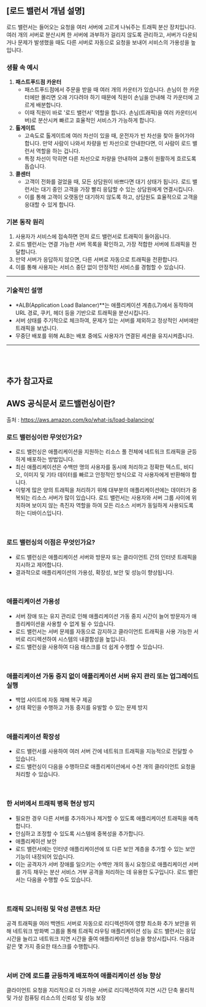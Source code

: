 
## [로드 밸런서 개념 설명]

로드 밸런서는 들어오는 요청을 여러 서버에 고르게 나눠주는 트래픽 분산 장치입니다. 여러 개의 서버로 분산시켜 한 서버에 과부하가 걸리지 않도록 관리하고, 서버가 다운되거나 문제가 발생했을 때도 다른 서버로 자동으로 요청을 보내어 서비스의 가용성을 높입니다.

### **생활 속 예시**

1. **패스트푸드점 카운터**
    - 패스트푸드점에서 주문을 받을 때 여러 개의 카운터가 있습니다. 손님이 한 카운터에만 몰리면 오래 기다려야 하기 때문에 직원이 손님을 안내해 각 카운터에 고르게 배분합니다.
    - 이때 직원이 바로 '로드 밸런서' 역할을 합니다. 손님(트래픽)을 여러 카운터(서버)로 분산시켜 빠르고 효율적인 서비스가 가능하게 합니다.
2. **톨게이트**
    - 고속도로 톨게이트에 여러 차선이 있을 때, 운전자가 빈 차선을 찾아 들어가야 합니다. 만약 사람이 나와서 차량을 빈 차선으로 안내한다면, 이 사람이 로드 밸런서 역할을 하는 겁니다.
    - 특정 차선이 막히면 다른 차선으로 차량을 안내하여 교통이 원활하게 흐르도록 돕습니다.
3. **콜센터**
    - 고객이 전화를 걸었을 때, 모든 상담원이 바쁘다면 대기 상태가 됩니다. 로드 밸런서는 대기 중인 고객을 가장 빨리 응답할 수 있는 상담원에게 연결시킵니다.
    - 이를 통해 고객이 오랫동안 대기하지 않도록 하고, 상담원도 효율적으로 고객을 응대할 수 있게 합니다.

### **기본 동작 원리**

1. 사용자가 서비스에 접속하면 먼저 로드 밸런서로 트래픽이 들어옵니다.
2. 로드 밸런서는 연결 가능한 서버 목록을 확인하고, 가장 적합한 서버에 트래픽을 전달합니다.
3. 만약 서버가 응답하지 않으면, 다른 서버로 자동으로 트래픽을 전환합니다.
4. 이를 통해 사용자는 서비스 중단 없이 안정적인 서비스를 경험할 수 있습니다.

---

### **기술적인 설명**

- *ALB(Application Load Balancer)**는 애플리케이션 계층(L7)에서 동작하여 URL 경로, 쿠키, 헤더 등을 기반으로 트래픽을 분산시킵니다.
- 서버 상태를 주기적으로 체크하여, 문제가 있는 서버를 제외하고 정상적인 서버에만 트래픽을 보냅니다.
- 무중단 배포를 위해 ALB는 배포 중에도 사용자가 연결된 세션을 유지시켜줍니다.

---

<br>
<br>



## 추가 참고자료 
## AWS 공식문서 로드밸런싱이란?
출처 : https://aws.amazon.com/ko/what-is/load-balancing/

### 로드 밸런싱이란 무엇인가요?
- 로드 밸런싱은 애플리케이션을 지원하는 리소스 풀 전체에 네트워크 트래픽을 균등하게 배포하는 방법입니다.
-  최신 애플리케이션은 수백만 명의 사용자를 동시에 처리하고 정확한 텍스트, 비디오, 이미지 및 기타 데이터를 빠르고 안정적인 방식으로 각 사용자에게 반환해야 합니다.
-  이렇게 많은 양의 트래픽을 처리하기 위해 대부분의 애플리케이션에는 데이터가 중복되는 리소스 서버가 많이 있습니다. 로드 밸런서는 사용자와 서버 그룹 사이에 위치하며 보이지 않는 촉진자 역할을 하여 모든 리소스 서버가 동일하게 사용되도록 하는 디바이스입니다.

<br>

### 로드 밸런싱의 이점은 무엇인가요?
- 로드 밸런싱은 애플리케이션 서버와 방문자 또는 클라이언트 간의 인터넷 트래픽을 지시하고 제어합니다.
- 결과적으로 애플리케이션의 가용성, 확장성, 보안 및 성능이 향상됩니다.


<br>


### 애플리케이션 가용성
- 서버 장애 또는 유지 관리로 인해 애플리케이션 가동 중지 시간이 늘어 방문자가 애플리케이션을 사용할 수 없게 될 수 있습니다.
- 로드 밸런서는 서버 문제를 자동으로 감지하고 클라이언트 트래픽을 사용 가능한 서버로 리디렉션하여 시스템의 내결함성을 높입니다.
- 로드 밸런싱을 사용하여 다음 태스크를 더 쉽게 수행할 수 있습니다.

<br>

### 애플리케이션 가동 중지 없이 애플리케이션 서버 유지 관리 또는 업그레이드 실행
- 백업 사이트에 자동 재해 복구 제공
- 상태 확인을 수행하고 가동 중지를 유발할 수 있는 문제 방지


<Br>


### 애플리케이션 확장성
- 로드 밸런서를 사용하여 여러 서버 간에 네트워크 트래픽을 지능적으로 전달할 수 있습니다.
- 로드 밸런싱이 다음을 수행하므로 애플리케이션에서 수천 개의 클라이언트 요청을 처리할 수 있습니다.


<br>


### 한 서버에서 트래픽 병목 현상 방지
- 필요한 경우 다른 서버를 추가하거나 제거할 수 있도록 애플리케이션 트래픽을 예측합니다.
- 안심하고 조정할 수 있도록 시스템에 중복성을 추가합니다.
- 애플리케이션 보안
- 로드 밸런서에는 인터넷 애플리케이션에 또 다른 보안 계층을 추가할 수 있는 보안 기능이 내장되어 있습니다.
- 이는 공격자가 서버 장애를 일으키는 수백만 개의 동시 요청으로 애플리케이션 서버를 가득 채우는 분산 서비스 거부 공격을 처리하는 데 유용한 도구입니다. 로드 밸런서는 다음을 수행할 수도 있습니다.


<br>


### 트래픽 모니터링 및 악성 콘텐츠 차단
공격 트래픽을 여러 백엔드 서버로 자동으로 리디렉션하여 영향 최소화
추가 보안을 위해 네트워크 방화벽 그룹을 통해 트래픽 라우팅
애플리케이션 성능
로드 밸런서는 응답 시간을 늘리고 네트워크 지연 시간을 줄여 애플리케이션 성능을 향상시킵니다. 다음과 같은 몇 가지 중요한 태스크를 수행합니다.


<br>


### 서버 간에 로드를 균등하게 배포하여 애플리케이션 성능 향상
클라이언트 요청을 지리적으로 더 가까운 서버로 리디렉션하여 지연 시간 단축
물리적 및 가상 컴퓨팅 리소스의 신뢰성 및 성능 보장


